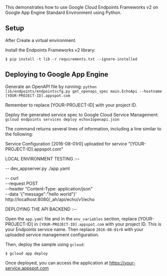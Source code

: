 

This demonstrates how to use Google Cloud Endpoints Frameworks v2 on Google App Engine Standard Environment using Python.

## Setup

After Create a virtual environment.

Install the Endpoints Frameworks v2 library:

    $ pip install -t lib -r requirements.txt --ignore-installed

## Deploying to Google App Engine

Generate an OpenAPI file by running: `python lib/endpoints/endpointscfg.py get_openapi_spec main.EchoApi --hostname [YOUR-PROJECT-ID].appspot.com`

Remember to replace [YOUR-PROJECT-ID] with your project ID.

Deploy the generated service spec to Google Cloud Service Management: `gcloud endpoints services deploy echov1openapi.json`

The command returns several lines of information, including a line similar to the following:

   Service Configuration [2016-08-01r0] uploaded for service "[YOUR-PROJECT-ID].appspot.com"
   
   
LOCAL ENVIRONMENT TESTING :-- 

-- dev_appserver.py ./app.yaml 

-- curl \
    --request POST \
    --header "Content-Type: application/json" \
    --data '{"message":"hello world"}' \
    http://localhost:8080/_ah/api/echo/v1/echo
    
DEPLOYING THE API BACKEND :--


Open the `app.yaml` file and in the `env_variables` section, replace [YOUR-PROJECT-ID] in `[YOUR-PROJECT-ID].appspot.com` with your project ID. This is your Endpoints service name. Then replace `2016-08-01r0` with your uploaded service management configuration.

Then, deploy the sample using `gcloud`:

    $ gcloud app deploy

Once deployed, you can access the application at https://your-service.appspot.com
